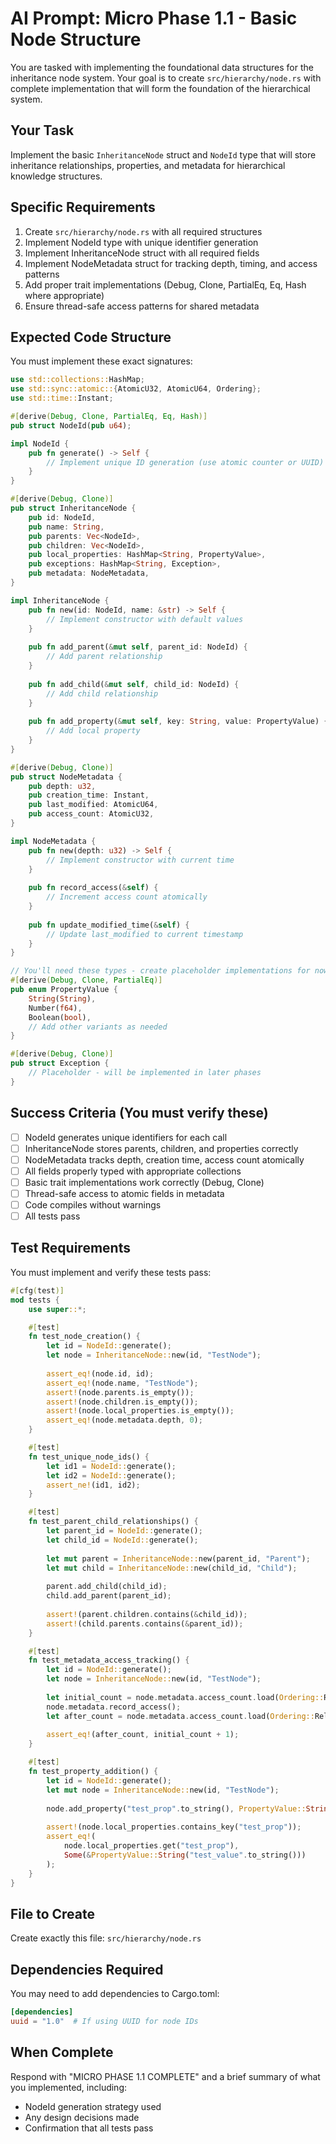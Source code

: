 # AI Prompt: Micro Phase 1.1 - Basic Node Structure

You are tasked with implementing the foundational data structures for the inheritance node system. Your goal is to create `src/hierarchy/node.rs` with complete implementation that will form the foundation of the hierarchical system.

## Your Task
Implement the basic `InheritanceNode` struct and `NodeId` type that will store inheritance relationships, properties, and metadata for hierarchical knowledge structures.

## Specific Requirements
1. Create `src/hierarchy/node.rs` with all required structures
2. Implement NodeId type with unique identifier generation
3. Implement InheritanceNode struct with all required fields
4. Implement NodeMetadata struct for tracking depth, timing, and access patterns
5. Add proper trait implementations (Debug, Clone, PartialEq, Eq, Hash where appropriate)
6. Ensure thread-safe access patterns for shared metadata

## Expected Code Structure
You must implement these exact signatures:

```rust
use std::collections::HashMap;
use std::sync::atomic::{AtomicU32, AtomicU64, Ordering};
use std::time::Instant;

#[derive(Debug, Clone, PartialEq, Eq, Hash)]
pub struct NodeId(pub u64);

impl NodeId {
    pub fn generate() -> Self {
        // Implement unique ID generation (use atomic counter or UUID)
    }
}

#[derive(Debug, Clone)]
pub struct InheritanceNode {
    pub id: NodeId,
    pub name: String,
    pub parents: Vec<NodeId>,
    pub children: Vec<NodeId>,
    pub local_properties: HashMap<String, PropertyValue>,
    pub exceptions: HashMap<String, Exception>,
    pub metadata: NodeMetadata,
}

impl InheritanceNode {
    pub fn new(id: NodeId, name: &str) -> Self {
        // Implement constructor with default values
    }
    
    pub fn add_parent(&mut self, parent_id: NodeId) {
        // Add parent relationship
    }
    
    pub fn add_child(&mut self, child_id: NodeId) {
        // Add child relationship
    }
    
    pub fn add_property(&mut self, key: String, value: PropertyValue) {
        // Add local property
    }
}

#[derive(Debug, Clone)]
pub struct NodeMetadata {
    pub depth: u32,
    pub creation_time: Instant,
    pub last_modified: AtomicU64,
    pub access_count: AtomicU32,
}

impl NodeMetadata {
    pub fn new(depth: u32) -> Self {
        // Implement constructor with current time
    }
    
    pub fn record_access(&self) {
        // Increment access count atomically
    }
    
    pub fn update_modified_time(&self) {
        // Update last_modified to current timestamp
    }
}

// You'll need these types - create placeholder implementations for now
#[derive(Debug, Clone, PartialEq)]
pub enum PropertyValue {
    String(String),
    Number(f64),
    Boolean(bool),
    // Add other variants as needed
}

#[derive(Debug, Clone)]
pub struct Exception {
    // Placeholder - will be implemented in later phases
}
```

## Success Criteria (You must verify these)
- [ ] NodeId generates unique identifiers for each call
- [ ] InheritanceNode stores parents, children, and properties correctly
- [ ] NodeMetadata tracks depth, creation time, access count atomically
- [ ] All fields properly typed with appropriate collections
- [ ] Basic trait implementations work correctly (Debug, Clone)
- [ ] Thread-safe access to atomic fields in metadata
- [ ] Code compiles without warnings
- [ ] All tests pass

## Test Requirements
You must implement and verify these tests pass:

```rust
#[cfg(test)]
mod tests {
    use super::*;

    #[test]
    fn test_node_creation() {
        let id = NodeId::generate();
        let node = InheritanceNode::new(id, "TestNode");
        
        assert_eq!(node.id, id);
        assert_eq!(node.name, "TestNode");
        assert!(node.parents.is_empty());
        assert!(node.children.is_empty());
        assert!(node.local_properties.is_empty());
        assert_eq!(node.metadata.depth, 0);
    }

    #[test]
    fn test_unique_node_ids() {
        let id1 = NodeId::generate();
        let id2 = NodeId::generate();
        assert_ne!(id1, id2);
    }

    #[test]
    fn test_parent_child_relationships() {
        let parent_id = NodeId::generate();
        let child_id = NodeId::generate();
        
        let mut parent = InheritanceNode::new(parent_id, "Parent");
        let mut child = InheritanceNode::new(child_id, "Child");
        
        parent.add_child(child_id);
        child.add_parent(parent_id);
        
        assert!(parent.children.contains(&child_id));
        assert!(child.parents.contains(&parent_id));
    }

    #[test]
    fn test_metadata_access_tracking() {
        let id = NodeId::generate();
        let node = InheritanceNode::new(id, "TestNode");
        
        let initial_count = node.metadata.access_count.load(Ordering::Relaxed);
        node.metadata.record_access();
        let after_count = node.metadata.access_count.load(Ordering::Relaxed);
        
        assert_eq!(after_count, initial_count + 1);
    }

    #[test]
    fn test_property_addition() {
        let id = NodeId::generate();
        let mut node = InheritanceNode::new(id, "TestNode");
        
        node.add_property("test_prop".to_string(), PropertyValue::String("test_value".to_string()));
        
        assert!(node.local_properties.contains_key("test_prop"));
        assert_eq!(
            node.local_properties.get("test_prop"),
            Some(&PropertyValue::String("test_value".to_string()))
        );
    }
}
```

## File to Create
Create exactly this file: `src/hierarchy/node.rs`

## Dependencies Required
You may need to add dependencies to Cargo.toml:
```toml
[dependencies]
uuid = "1.0"  # If using UUID for node IDs
```

## When Complete
Respond with "MICRO PHASE 1.1 COMPLETE" and a brief summary of what you implemented, including:
- NodeId generation strategy used
- Any design decisions made
- Confirmation that all tests pass